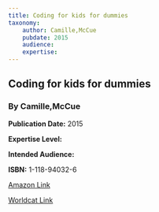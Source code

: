 ```yaml
---
title: Coding for kids for dummies
taxonomy:
	author: Camille,McCue
	pubdate: 2015
	audience: 
	expertise: 
---
```

## Coding for kids for dummies
### By Camille,McCue


**Publication Date:** 2015

**Expertise Level:** 

**Intended Audience:** 

**ISBN:** 1-118-94032-6

[Amazon Link]()

[Worldcat Link]()